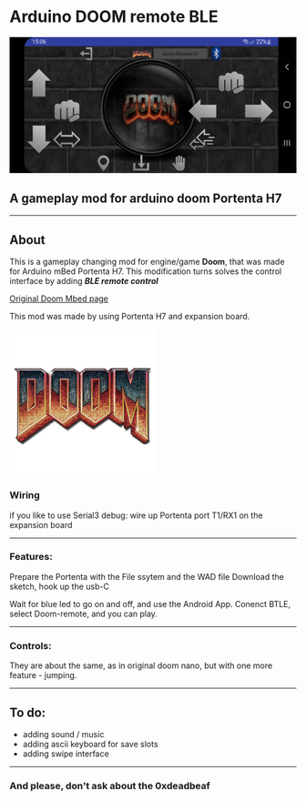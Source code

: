 # Arduino DOOM remote BLE
![logo](/images/screenshot.jpg?raw=true)
## A gameplay mod for arduino doom Portenta H7
____

## About

This is a gameplay changing mod for engine/game **Doom**, that was made for Arduino mBed Portenta H7. This modification turns solves the control interface by adding ***BLE remote control***

[Original Doom Mbed page](https://github.com/arduino/ArduinoCore-mbed/tree/main/libraries/doom)

This mod was made by using Portenta H7 and expansion board.

![logo](/images/D_Doom.png?raw=true)

### Wiring

if you like to use Serial3 debug: wire up Portenta port T1/RX1 on the expansion board
___

### Features:
Prepare the Portenta with the File ssytem and the WAD file
Download the sketch, hook up the usb-C

Wait for blue led to go on and off, and use the Android App.
Conenct BTLE, select Doom-remote, and you can play.

___

### Controls:
They are about the same, as in original doom nano, but with one more feature - jumping. 

___

## To do:
+ adding sound / music
+ adding ascii keyboard for save slots
+ adding swipe interface
___

### And please, don't ask about the 0xdeadbeaf

